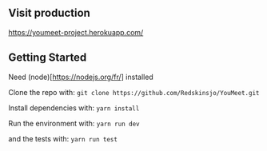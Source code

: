 ## Visit production

https://youmeet-project.herokuapp.com/

## Getting Started

Need (node)[https://nodejs.org/fr/] installed

Clone the repo with:
```git clone https://github.com/Redskinsjo/YouMeet.git```

Install dependencies with:
```yarn install```

Run the environment with:
```yarn run dev```

and the tests with:
```yarn run test```
